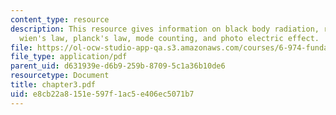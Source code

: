 ```yaml
---
content_type: resource
description: This resource gives information on black body radiation, rayleigh-jeans-law,
  wien's law, planck's law, mode counting, and photo electric effect.
file: https://ol-ocw-studio-app-qa.s3.amazonaws.com/courses/6-974-fundamentals-of-photonics-quantum-electronics-spring-2006/e8cb22a8151e597f1ac5e406ec5071b7_chapter3.pdf
file_type: application/pdf
parent_uid: d631939e-d6b9-259b-8709-5c1a36b10de6
resourcetype: Document
title: chapter3.pdf
uid: e8cb22a8-151e-597f-1ac5-e406ec5071b7
---
```

